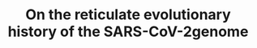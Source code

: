 ---
title: "On the reticulate evolutionary history of the SARS-CoV-2genome"
collection: publications
permalink: /publication/2021-SarsCov2
# date: 2021
venue: 'In preparation'
# paperurl: 'https://www.biorxiv.org/content/10.1101/813931v1.full.pdf'
# citation: "Sledzieski, Zhang, Mandoiu, Bansal. TreeFix-TP: Phylogenetic Error-Correction for Infectious Disease Transmission Network Inference. Under review."
---